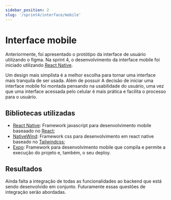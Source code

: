 ```yaml
---
sidebar_position: 2
slug: '/sprint4/interface/mobile'
---
```


# Interface mobile

Anteriormente, foi apresentado o protótipo da interface de usuário utilizando o figma. Na sprint 4, o desenvolvimento da interface mobile foi iniciado utilizando [React Native](https://reactnative.dev).

Um design mais simplista é a melhor escolha para tornar uma interface mais tranquila de ser usada. Além de possuir 
A decisão de iniciar uma interface mobile foi montada pensando na usabilidade do usuário, uma vez que uma interface acessada pelo celular é mais prática e facilita o processo para o usuário.

## Bibliotecas utilizadas

- [React Native](https://reactnative.dev): Framework javascript para desenvolvimento mobile baseaado no [React](https://react.dev);
- [NativeWind](https://www.nativewind.dev): Framework css para desenvolvimento em react native baseado no [Tailwindcss](https://tailwindcss.com);
- [Expo](https://expo.dev): Framework para desenvolvimento mobile que compila e permite a execução do projeto e, também, o seu deploy.

## Resultados

Ainda falta a integração de todas as funcionalidades ao backend que está sendo desenvolvido em conjunto. Futuramente essas questões de integração serão abordadas.